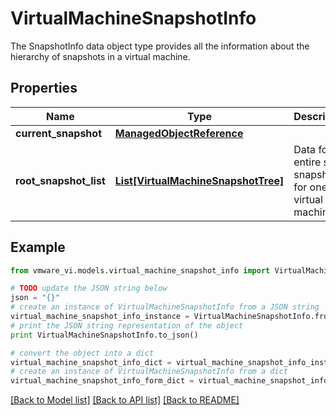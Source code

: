 # VirtualMachineSnapshotInfo

The SnapshotInfo data object type provides all the information about the hierarchy of snapshots in a virtual machine. 

## Properties
Name | Type | Description | Notes
------------ | ------------- | ------------- | -------------
**current_snapshot** | [**ManagedObjectReference**](ManagedObjectReference.md) |  | [optional] 
**root_snapshot_list** | [**List[VirtualMachineSnapshotTree]**](VirtualMachineSnapshotTree.md) | Data for the entire set of snapshots for one virtual machine.  | 

## Example

```python
from vmware_vi.models.virtual_machine_snapshot_info import VirtualMachineSnapshotInfo

# TODO update the JSON string below
json = "{}"
# create an instance of VirtualMachineSnapshotInfo from a JSON string
virtual_machine_snapshot_info_instance = VirtualMachineSnapshotInfo.from_json(json)
# print the JSON string representation of the object
print VirtualMachineSnapshotInfo.to_json()

# convert the object into a dict
virtual_machine_snapshot_info_dict = virtual_machine_snapshot_info_instance.to_dict()
# create an instance of VirtualMachineSnapshotInfo from a dict
virtual_machine_snapshot_info_form_dict = virtual_machine_snapshot_info.from_dict(virtual_machine_snapshot_info_dict)
```
[[Back to Model list]](../README.md#documentation-for-models) [[Back to API list]](../README.md#documentation-for-api-endpoints) [[Back to README]](../README.md)


